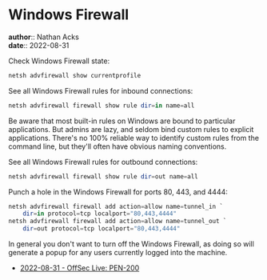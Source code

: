 # Windows Firewall

**author**:: Nathan Acks  
**date**:: 2022-08-31

Check Windows Firewall state:

```powershell
netsh advfirewall show currentprofile
```

See all Windows Firewall rules for inbound connections:

```powershell
netsh advfirewall firewall show rule dir=in name=all
```

Be aware that most built-in rules on Windows are bound to particular applications. But admins are lazy, and seldom bind custom rules to explicit applications. There's no 100% reliable way to identify custom rules from the command line, but they'll often have obvious naming conventions.

See all Windows Firewall rules for outbound connections:

```powershell
netsh advfirewall firewall show rule dir=out name=all
```

Punch a hole in the Windows Firewall for ports 80, 443, and 4444:

```powershell
netsh advfirewall firewall add action=allow name=tunnel_in `
	dir=in protocol=tcp localport="80,443,4444"
netsh advfirewall firewall add action=allow name=tunnel_out `
	dir=out protocol=tcp localport="80,443,4444"
```

In general you don't want to turn off the Windows Firewall, as doing so will generate a popup for any users currently logged into the machine.

* [2022-08-31 - OffSec Live: PEN-200](../log/2022-08-31-offsec-live-pen-200.md)

